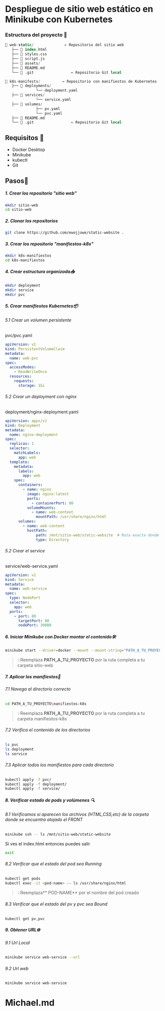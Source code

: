 
# Despliegue de sitio web estático en Minikube con Kubernetes

### Estructura del proyecto 🧱 

```sql
📁 web-static/              ← Repositorio del sitio web
   ├── 📄 index.html 
   ├── 📄 styles.css 
   ├── 📄 script.js 
   ├── 📁 assets/ 
   ├── 📄 README.md 
   └── 📄 .git                 ← Repositorio Git local
```
```sql
📁 k8s-manifests/          ← Repositorio con manifiestos de Kubernetes 
   ├── 📁 deployments/
              └── deployment.yaml 
   ├── 📁 services/
              └── service.yaml 
   ├── 📁 volumes/
              ├── pv.yaml 
              └── pvc.yaml 
   ├── 📄 README.md 
   └── 📄 .git                 ← Repositorio Git local
```

## Requisitos 🧰

- Docker Desktop
- Minikube
- kubectl
- Git

## Pasos🚀

##### 1. Crear los repositorio "sitio web"

   ```bash
mkdir sitio-web
cd sitio-web
```

##### 2. Clonar los repositorios

```bash
git clone https://github.com/ewojjowe/static-website .
```

##### 3. Crear los repositorio "manifiestos-k8s"

```bash
mkdir k8s-manifiestos
cd k8s-manifiestos
```

##### 4. Crear estructura organizada📥
```bash
mkdir deployment
mkdir service
mkdir pvc
```

##### 5. Crear manifiestos Kubernetes📦

###### 5.1 Crear un volumen persistente

pvc/pvc.yaml
```yaml
apiVersion: v1
kind: PersistentVolumeClaim
metadata:
  name: web-pvc
spec:
  accessModes:
    - ReadWriteOnce
  resources:
    requests:
      storage: 1Gi
```

###### 5.2 Crear un deployment con nginx

deployment/nginx-deployment.yaml
```yaml
apiVersion: apps/v1
kind: Deployment
metadata:
  name: nginx-deployment
spec:
  replicas: 1
  selector:
    matchLabels:
      app: web
  template:
    metadata:
      labels:
        app: web
    spec:
      containers:
        - name: nginx
          image: nginx:latest
          ports:
            - containerPort: 80
          volumeMounts:
            - name: web-content
              mountPath: /usr/share/nginx/html
      volumes:
        - name: web-content
          hostPath:
              path: /mnt/sitio-web/static-website  # Ruta exacta donde están tus archivos
              type: Directory
```

###### 5.2 Crear el service

service/web-service.yaml
```yaml
apiVersion: v1
kind: Service
metadata:
  name: web-service
spec:
  type: NodePort
  selector:
    app: web
  ports:
    - port: 80
      targetPort: 80
      nodePort: 30080
```

##### 6. Iniciar Minikube con Docker montar el contenido🛠️

```bash
minikube start --driver=docker --mount --mount-string="PATH_A_TU_PROYECTO\sitio-web:/mnt/sitio-web"
```
>💡Reemplaza **PATH_A_TU_PROYECTO** por la ruta completa a tu carpeta sitio-web

##### 7. Aplicar los manifiestos🧪

###### 7.1 Navega al directorio correcto

```bash
cd PATH_A_TU_PROYECTO\manifiestos-k8s
```
>💡Reemplaza **PATH_A_TU_PROYECTO** por la ruta completa a tu carpeta manifiestos-k8s

###### 7.2  Verifica el contenido de los directorios

```bash
ls pvc
ls deployment
ls service
```
###### 7.3 Aplicar todos los manifiestos para cada directorio

```bash
kubectl apply -f pvc/
kubectl apply -f deployment/
kubectl apply -f service/
```

##### 8. Verificar estado de pods y volúmenes 🔍

###### 8.1 Verificamos si aparecen los archivos (HTML,CSS,etc) de la carpeta donde se encuentra alojado el FRONT

```bash
minikube ssh -- ls /mnt/sitio-web/static-website
```
Si ves el index.html entonces puedes salir
```bash
exit
```

###### 8.2 Verificar que el estado del pod sea Running

```bash
kubectl get pods
kubectl exec -it <pod-name> -- ls /usr/share/nginx/html
```

>💡Reemplaza** POD-NAME** por el nombre del pod creado

###### 8.3 Verificar que el estado del pv y pvc sea Bound

```bash
kubectl get pv,pvc
```

##### 9. Obtener URL🌐

###### 9.1 Url Local

```bash
minikube service web-service --url
```

###### 9.2 Url web

```bash
minikube service web-service
```

# Michael.md
